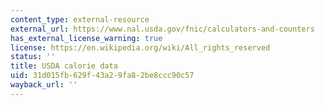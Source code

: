 ```yaml
---
content_type: external-resource
external_url: https://www.nal.usda.gov/fnic/calculators-and-counters
has_external_license_warning: true
license: https://en.wikipedia.org/wiki/All_rights_reserved
status: ''
title: USDA calorie data
uid: 31d015fb-629f-43a2-9fa8-2be8ccc90c57
wayback_url: ''
---
```

